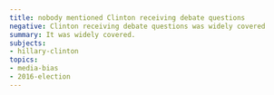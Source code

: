 ```yaml
---
title: nobody mentioned Clinton receiving debate questions
negative: Clinton receiving debate questions was widely covered
summary: It was widely covered.
subjects:
- hillary-clinton
topics:
- media-bias
- 2016-election
---
```

